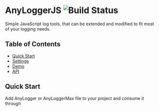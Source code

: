 AnyLoggerJS ![Build Status](https://travis-ci.org/kaufguy/AnyLogger.svg?branch=master)
=======================

Simple JavaScript log tools, that can be extended and modified to fit most of your logging needs.

## Table of Contents

* [Quick Start](#quick-start)
* [Settings](#settings)
* [Demo](#demo)
* [API](#api)

## Quick Start
Add AnyLogger or AnyLoggerMax file to your project and consume it through <script> or AMD loader.
Next, AnyLogger is ready to crate a logger instance and start logging. It comes with default behavior, but you might want to add setup settings. See [Settings](#settings) for more information.

```html
<html>
  <body>
    <script type="text/javascript" src="./anyLogger.js"></script>
    <script type="text/javascript">
      var loggerInst = AnyLogger.create();
      loggerInst.debug('hello world');
    </script>
  </body>
</html>
```

## Settings
AnyLogger accept setup settings in the 'create' call. Most of the settings can be changed on a later stage using the [API](#api).
```javascript
AnyLogger.create(settings);
```
| Setting                  | Value                                   | Description                                       |    
| ------------------------ | ----------------------------------------| --------------------------------------------------|
| logLevel                 | 'debug', 'info', 'warn', 'error', 'off' | set the log level from which you want to see logs |
| module                   | string                                  | set the module for the log messages               |
| collect                  | boolean                                 | configure if to collect global errors and console logs  |
| captureLogs              | boolean                                 | configure if to capture logs or not                     |
| captureLogsLimit         | integer                                 | set the limit of how many captured logs to store  |
| flushCapturedLogsOnError | {handlerTypes:[''],logLevel:''}         | configure if to                                                                                                                        [flush](#anyloggerflushcapturedlogsloglevel-handlertypes) all the                                                                        captured logs, when an error level is logged      |
| flushCapturedLogsOnLimit | {handlerTypes:[''],logLevel:''}         | configure if to                                                                                                                        [flush](#anyloggerflushcapturedlogsloglevel-handlertypes) all the                                                                        captured logs, when it reaches the limit          |
| logToConsole             | boolean                                 | configure if to use the console handler or not          |
| logToHtml (Max only)     | {container:''}                          | configure if to use the HTML handler (available only on
                                                                     AnyLoggerMax) or not and which HTML container to use |
| logToService (Max only)  | {loggingUrl:'',batchSize:integer,
                             flushOnWindowClose:boolean,
                             headers: [{'':''}]}                     | configure if to use Service handler (available only on
                                                                     AnyLoggerMax) or not and set it's configuration |

## Demo
Check out demoLight and demoMax to see AnyLogger in action.

## API
### AnyLogger.create(settingsObj)

Returns AnyLogger instance to start logging.
  * #### Parameters
    settingsObj - (optional) setup [Settings](#settings) object.

### AnyLogger.getLoggerById(id)

retrieves AnyLogger instance by id. 

  * #### Parameters
    id - id of the instance. 

### AnyLogger.addPlugin(plugin)

registers a plugin class. 

  * #### Parameters
    plugin - plugin object with create function. 
    
## API - Instance

### loggerInst.debug(message, data)
### loggerInst.info(message, data)
### loggerInst.warn(message, data)
### loggerInst.error(message, data)

Logs the provided message with formatting and handling according to the data.

  * #### Parameters
    message - string messege
    data - (optional) object that can contain the properties 'module' and 'scope'. 

### loggerInst.logLevel(level)

Sets the logging level. Returns the log level.

  * #### Parameters
    level - (optional) logLevel string or object.

### AnyLogger.captureLogs(capture)

turn log capture on / off.

  * #### Parameters
    capture - boolean value. 

### AnyLogger.captureLogsLimit(limit)

set the limit of how many captured logs to store.

  * #### Parameters
    limit - integer value. 
    
### AnyLogger.flushCapturedLogsOnLimit(flushOnLimit)

configures if to [flush](#anyloggerflushcapturedlogsloglevel-handlertypes) all the captured logs when it reaches the limit.

  * #### Parameters
    flushOnLimit - object that contains the properties 'logLevel': the minimum level of logs you want to flush and 'handlerTypes': which     handlers you want to log to.    
    
### AnyLogger.flushCapturedLogsOnError(flushOnError)

configures if to [flush](#anyloggerflushcapturedlogsloglevel-handlertypes) all the captured logs, when an error level is logged. This is useful if you only interested in investigating errors and need extended data of the logs that could guid to that error.

  * #### Parameters
    flushOnError - object that contains the properties 'logLevel': the minimum level of logs you want to flush and 'handlerTypes': which     handlers you want to log to.
    
### AnyLogger.getCapturedLogs()

return the captured logs.
    
### AnyLogger.flushCapturedLogs(logLevel, handlerTypes)

flush all the captured logs.
    
  * #### Parameters
    logLevel- the minimum level of logs you want to flush.
    handlerTypes- array of handler types you want to log to.
    
### AnyLogger.addHandler(handler)

adds an handler to log messages to.
    
  * #### Parameters
    handler- object that contains the properties 'type': string of the handler type(name) and 'write': function that recieves a string message, log level and data(#parameters-3).
